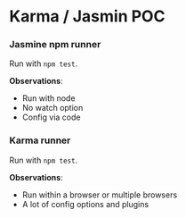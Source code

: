 # Karma / Jasmin POC
 
 ### Jasmine npm runner
  Run with ```npm test```. 
   
   **Observations**:
   - Run with node
   - No watch option
   - Config via code
  
 ### Karma runner
  Run with ```npm test```. 
   
   **Observations**:
   - Run within a browser or multiple browsers
   - A lot of config options and plugins
